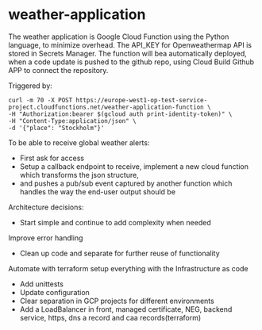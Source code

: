 # weather-application
The weather application is Google Cloud Function using the Python language, to minimize overhead.
The API_KEY for Openweathermap API is stored in Secrets Manager. The function will bea 
automatically deployed, when a code update is pushed to the github repo, using Cloud Build Github APP
to connect the repository.

Triggered by: 
```
curl -m 70 -X POST https://europe-west1-op-test-service-project.cloudfunctions.net/weather-application-function \
-H "Authorization:bearer $(gcloud auth print-identity-token)" \
-H "Content-Type:application/json" \
-d '{"place": "Stockholm"}'
```

To be able to receive global weather alerts:
* First ask for access
* Setup a callback endpoint to receive, implement a new cloud function which transforms the json structure,
* and pushes a pub/sub event captured by another function which handles the way the end-user output should be

Architecture decisions:
* Start simple and continue to add complexity when needed

Improve error handling
* Clean up code and separate for further reuse of functionality

Automate with terraform setup everything with the Infrastructure as code
* Add unittests
* Update configuration
* Clear separation in GCP projects for different environments
* Add a LoadBalancer in front, managed certificate, NEG, backend service, https, dns a record and caa records(terraform)